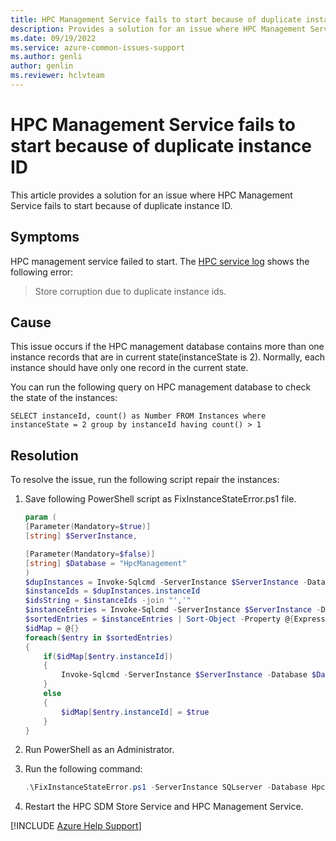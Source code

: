 ```yaml
---
title: HPC Management Service fails to start because of duplicate instance ID
description: Provides a solution for an issue where HPC Management Service fails to start  because of duplicate instance ID
ms.date: 09/19/2022
ms.service: azure-common-issues-support
ms.author: genli
author: genlin
ms.reviewer: hclvteam 
---
```

# HPC Management Service fails to start because of duplicate instance ID

This article provides a solution for an issue where HPC Management Service fails to start because of duplicate instance ID.

## Symptoms

HPC management service failed to start. The [HPC service log](/powershell/high-performance-computing/using-service-log-files-for-hpc-pack?view=hpc19-ps#BKMK_loc&preserve-view=true ) shows the following error:

> Store corruption due to duplicate instance ids.

## Cause

This issue occurs if the HPC management database contains more than one instance records that are in current state(instanceState is 2). Normally, each instance should have only one record in the current state.

You can run the following query on HPC management database to check the state of the instances:

`SELECT instanceId, count() as Number FROM Instances where instanceState = 2 group by instanceId having count() > 1`

## Resolution

To resolve the issue, run the following script repair the instances:

1. Save following PowerShell script as FixInstanceStateError.ps1 file.

    ```powershell
    param (
    [Parameter(Mandatory=$true)]
    [string] $ServerInstance,

    [Parameter(Mandatory=$false)]
    [string] $Database = "HpcManagement"
    )
    $dupInstances = Invoke-Sqlcmd -ServerInstance $ServerInstance -Database $Database -Query "SELECT instanceId, count(*) as Number FROM Instances where instanceState = 2 group by instanceId having count(*) > 1"
    $instanceIds = $dupInstances.instanceId
    $idsString = $instanceIds -join "','"
    $instanceEntries = Invoke-Sqlcmd -ServerInstance $ServerInstance -Database $Database -Query "SELECT * FROM Instances Where instanceId IN ('$idsString') and instanceState = 2"
    $sortedEntries = $instanceEntries | Sort-Object -Property @{Expression="instanceId"; Descending=$true},@{Expression="instanceVersion"; Descending=$true}
    $idMap = @{}
    foreach($entry in $sortedEntries)
    {
        if($idMap[$entry.instanceId])
        {
            Invoke-Sqlcmd -ServerInstance $ServerInstance -Database $Database -Query "Update Instances set instanceState = 3 where instanceId = '$($entry.instanceId)' and instanceVersion = $($entry.instanceVersion)"
        }
        else
        {
            $idMap[$entry.instanceId] = $true
        }
    }
    ```

1. Run PowerShell as an Administrator.

1. Run the following command:

    ```powershell
    .\FixInstanceStateError.ps1 -ServerInstance SQLserver -Database HpcManagement
    ```

1. Restart the HPC SDM Store Service and HPC Management Service.

[!INCLUDE [Azure Help Support](../../includes/azure-help-support.md)]